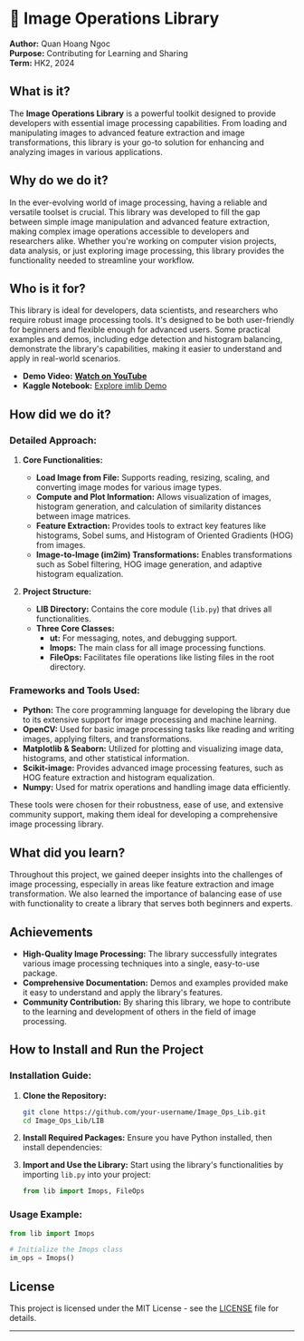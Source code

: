 # 🌟 **Image Operations Library**

**Author:** Quan Hoang Ngoc  
**Purpose:** Contributing for Learning and Sharing  
**Term:** HK2, 2024

## What is it?

The **Image Operations Library** is a powerful toolkit designed to provide developers with essential image processing capabilities. From loading and manipulating images to advanced feature extraction and image transformations, this library is your go-to solution for enhancing and analyzing images in various applications.

## Why do we do it?

In the ever-evolving world of image processing, having a reliable and versatile toolset is crucial. This library was developed to fill the gap between simple image manipulation and advanced feature extraction, making complex image operations accessible to developers and researchers alike. Whether you're working on computer vision projects, data analysis, or just exploring image processing, this library provides the functionality needed to streamline your workflow.

## Who is it for?

This library is ideal for developers, data scientists, and researchers who require robust image processing tools. It's designed to be both user-friendly for beginners and flexible enough for advanced users. Some practical examples and demos, including edge detection and histogram balancing, demonstrate the library's capabilities, making it easier to understand and apply in real-world scenarios.

- **Demo Video:** **[Watch on YouTube](https://youtu.be/EcjI4TKktR4?feature=shared)**
- **Kaggle Notebook:** [Explore imlib Demo](https://www.kaggle.com/code/quanhoangngoc/imlib/notebook)

## How did we do it?

### Detailed Approach:

1. **Core Functionalities:**
   - **Load Image from File:** Supports reading, resizing, scaling, and converting image modes for various image types.
   - **Compute and Plot Information:** Allows visualization of images, histogram generation, and calculation of similarity distances between image matrices.
   - **Feature Extraction:** Provides tools to extract key features like histograms, Sobel sums, and Histogram of Oriented Gradients (HOG) from images.
   - **Image-to-Image (im2im) Transformations:** Enables transformations such as Sobel filtering, HOG image generation, and adaptive histogram equalization.

2. **Project Structure:**
   - **LIB Directory:** Contains the core module (`lib.py`) that drives all functionalities.
   - **Three Core Classes:**
     - **ut:** For messaging, notes, and debugging support.
     - **Imops:** The main class for all image processing functions.
     - **FileOps:** Facilitates file operations like listing files in the root directory.

### Frameworks and Tools Used:

- **Python:** The core programming language for developing the library due to its extensive support for image processing and machine learning.
- **OpenCV:** Used for basic image processing tasks like reading and writing images, applying filters, and transformations.
- **Matplotlib & Seaborn:** Utilized for plotting and visualizing image data, histograms, and other statistical information.
- **Scikit-image:** Provides advanced image processing features, such as HOG feature extraction and histogram equalization.
- **Numpy:** Used for matrix operations and handling image data efficiently.

These tools were chosen for their robustness, ease of use, and extensive community support, making them ideal for developing a comprehensive image processing library.

## What did you learn?

Throughout this project, we gained deeper insights into the challenges of image processing, especially in areas like feature extraction and image transformation. We also learned the importance of balancing ease of use with functionality to create a library that serves both beginners and experts.

## Achievements

- **High-Quality Image Processing:** The library successfully integrates various image processing techniques into a single, easy-to-use package.
- **Comprehensive Documentation:** Demos and examples provided make it easy to understand and apply the library's features.
- **Community Contribution:** By sharing this library, we hope to contribute to the learning and development of others in the field of image processing.

## How to Install and Run the Project

### Installation Guide:

1. **Clone the Repository:**
   ```bash
   git clone https://github.com/your-username/Image_Ops_Lib.git
   cd Image_Ops_Lib/LIB
   ```

2. **Install Required Packages:**
   Ensure you have Python installed, then install dependencies:


3. **Import and Use the Library:**
   Start using the library's functionalities by importing `lib.py` into your project:
   ```python
   from lib import Imops, FileOps
   ```

### Usage Example:

```python
from lib import Imops

# Initialize the Imops class
im_ops = Imops()
```

## License

This project is licensed under the MIT License - see the [LICENSE](LICENSE) file for details.

---

